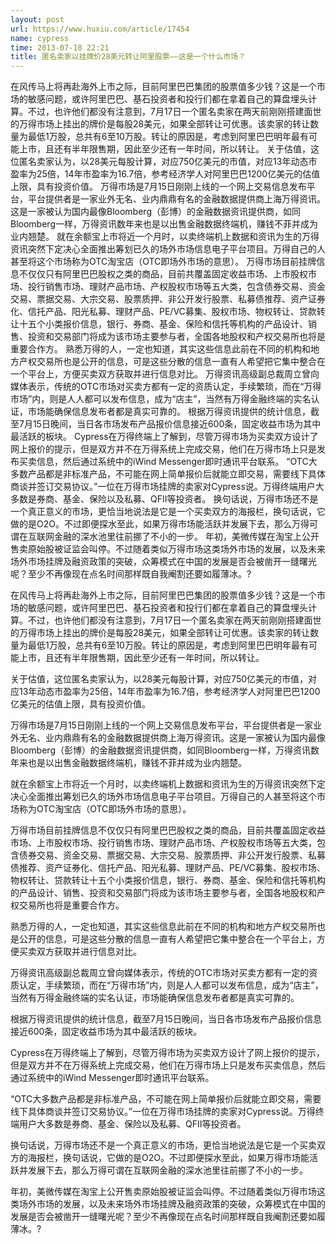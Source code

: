 ```yaml
---
layout: post
url: https://www.huxiu.com/article/17454
name: cypress
time: 2013-07-18 22:21
title: 匿名卖家以挂牌价28美元转让阿里股票——这是一个什么市场？
---
```

在风传马上将再赴海外上市之际，目前阿里巴巴集团的股票值多少钱？这是一个市场的敏感问题，或许阿里巴巴、基石投资者和投行们都在拿着自己的算盘埋头计算。不过，也许他们都没有注意到，7月17日一个匿名卖家在两天前刚刚搭建面世的万得市场上挂出的牌价是每股28美元，如果全部转让可优惠。该卖家的转让数量为最低1万股，总共有6至10万股。转让的原因是，考虑到阿里巴巴明年最有可能上市，且还有半年限售期，因此至少还有一年时间，所以转让。 关于估值，这位匿名卖家认为，以28美元每股计算，对应750亿美元的市值，对应13年动态市盈率为25倍，14年市盈率为16.7倍，参考经济学人对阿里巴巴1200亿美元的估值上限，具有投资价值。 万得市场是7月15日刚刚上线的一个网上交易信息发布平台，平台提供者是一家业外无名、业内鼎鼎有名的金融数据提供商上海万得资讯。这是一家被认为国内最像Bloomberg（彭博）的金融数据资讯提供商，如同Bloomberg一样，万得资讯数年来也是以出售金融数据终端机，赚钱不菲并成为业内翘楚。 就在余额宝上市将近一个月时，以卖终端机上数据和资讯为生的万得资讯突然下定决心全面推出筹划已久的场外市场信息电子平台项目。万得自己的人甚至将这个市场称为OTC淘宝店（OTC即场外市场的意思）。 万得市场目前挂牌信息不仅仅只有阿里巴巴股权之类的商品，目前共覆盖固定收益市场、上市股权市场、投行销售市场、理财产品市场、产权股权市场等五大类，包含债券交易、资金交易、票据交易、大宗交易、股票质押、非公开发行股票、私募债推荐、资产证券化、信托产品、阳光私募、理财产品、PE/VC募集、股权市场、物权转让、贷款转让十五个小类报价信息，银行、券商、基金、保险和信托等机构的产品设计、销售、投资和交易部门将成为该市场主要参与者，全国各地股权和产权交易所也将是重要合作方。 熟悉万得的人，一定也知道，其实这些信息此前在不同的机构和地方产权交易所也是公开的信息，可是这些分散的信息一直有人希望把它集中整合在一个平台上，方便买卖双方获取并进行信息对比。 万得资讯高级副总裁周立曾向媒体表示，传统的OTC市场对买卖方都有一定的资质认定，手续繁琐，而在“万得市场”内，则是人人都可以发布信息，成为“店主”，当然有万得金融终端的实名认证，市场能确保信息发布者都是真实可靠的。 根据万得资讯提供的统计信息，截至7月15日晚间，当日各市场发布产品报价信息接近600条，固定收益市场为其中最活跃的板块。 Cypress在万得终端上了解到，尽管万得市场为买卖双方设计了网上报价的提示，但是双方并不在万得系统上完成交易，他们在万得市场上只是发布买卖信息，然后通过系统中的iWind Messenger即时通讯平台联系。 “OTC大多数产品都是非标准产品，不可能在网上简单报价后就能立即交易，需要线下具体商谈并签订交易协议。”一位在万得市场挂牌的卖家对Cypress说。万得终端用户大多数是券商、基金、保险以及私募、QFII等投资者。 换句话说，万得市场还不是一个真正意义的市场，更恰当地说法是它是一个买卖双方的海报栏，换句话说，它做的是O2O。不过即便探水至此，如果万得市场能活跃并发展下去，那么万得可谓在互联网金融的深水池里往前挪了不小的一步。 年初，美微传媒在淘宝上公开售卖原始股被证监会叫停。不过随着类似万得市场这类场外市场的发展，以及未来场外市场挂牌及融资政策的突破，众筹模式在中国的发展是否会被凿开一缝曙光呢？至少不再像现在点名时间那样既自我阉割还要如履薄冰。?

在风传马上将再赴海外上市之际，目前阿里巴巴集团的股票值多少钱？这是一个市场的敏感问题，或许阿里巴巴、基石投资者和投行们都在拿着自己的算盘埋头计算。不过，也许他们都没有注意到，7月17日一个匿名卖家在两天前刚刚搭建面世的万得市场上挂出的牌价是每股28美元，如果全部转让可优惠。该卖家的转让数量为最低1万股，总共有6至10万股。转让的原因是，考虑到阿里巴巴明年最有可能上市，且还有半年限售期，因此至少还有一年时间，所以转让。

关于估值，这位匿名卖家认为，以28美元每股计算，对应750亿美元的市值，对应13年动态市盈率为25倍，14年市盈率为16.7倍，参考经济学人对阿里巴巴1200亿美元的估值上限，具有投资价值。

万得市场是7月15日刚刚上线的一个网上交易信息发布平台，平台提供者是一家业外无名、业内鼎鼎有名的金融数据提供商上海万得资讯。这是一家被认为国内最像Bloomberg（彭博）的金融数据资讯提供商，如同Bloomberg一样，万得资讯数年来也是以出售金融数据终端机，赚钱不菲并成为业内翘楚。

就在余额宝上市将近一个月时，以卖终端机上数据和资讯为生的万得资讯突然下定决心全面推出筹划已久的场外市场信息电子平台项目。万得自己的人甚至将这个市场称为OTC淘宝店（OTC即场外市场的意思）。

万得市场目前挂牌信息不仅仅只有阿里巴巴股权之类的商品，目前共覆盖固定收益市场、上市股权市场、投行销售市场、理财产品市场、产权股权市场等五大类，包含债券交易、资金交易、票据交易、大宗交易、股票质押、非公开发行股票、私募债推荐、资产证券化、信托产品、阳光私募、理财产品、PE/VC募集、股权市场、物权转让、贷款转让十五个小类报价信息，银行、券商、基金、保险和信托等机构的产品设计、销售、投资和交易部门将成为该市场主要参与者，全国各地股权和产权交易所也将是重要合作方。

熟悉万得的人，一定也知道，其实这些信息此前在不同的机构和地方产权交易所也是公开的信息，可是这些分散的信息一直有人希望把它集中整合在一个平台上，方便买卖双方获取并进行信息对比。

万得资讯高级副总裁周立曾向媒体表示，传统的OTC市场对买卖方都有一定的资质认定，手续繁琐，而在“万得市场”内，则是人人都可以发布信息，成为“店主”，当然有万得金融终端的实名认证，市场能确保信息发布者都是真实可靠的。

根据万得资讯提供的统计信息，截至7月15日晚间，当日各市场发布产品报价信息接近600条，固定收益市场为其中最活跃的板块。

Cypress在万得终端上了解到，尽管万得市场为买卖双方设计了网上报价的提示，但是双方并不在万得系统上完成交易，他们在万得市场上只是发布买卖信息，然后通过系统中的iWind Messenger即时通讯平台联系。

“OTC大多数产品都是非标准产品，不可能在网上简单报价后就能立即交易，需要线下具体商谈并签订交易协议。”一位在万得市场挂牌的卖家对Cypress说。万得终端用户大多数是券商、基金、保险以及私募、QFII等投资者。

换句话说，万得市场还不是一个真正意义的市场，更恰当地说法是它是一个买卖双方的海报栏，换句话说，它做的是O2O。不过即便探水至此，如果万得市场能活跃并发展下去，那么万得可谓在互联网金融的深水池里往前挪了不小的一步。

年初，美微传媒在淘宝上公开售卖原始股被证监会叫停。不过随着类似万得市场这类场外市场的发展，以及未来场外市场挂牌及融资政策的突破，众筹模式在中国的发展是否会被凿开一缝曙光呢？至少不再像现在点名时间那样既自我阉割还要如履薄冰。?

